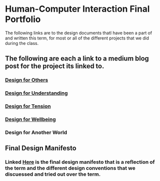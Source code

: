 # Human-Computer Interaction Final Portfolio

The following links are to the design documents thatI have been a part of and written this term, for most or all of the different projects that we did during the class.

## The following are each a link to a medium blog post for the project its linked to.
### [Design for Others](https://medium.com/@simonredding_21579/design-for-others-a-demographic-specific-redesign-of-technocopia-org-b86b042553e6)
### [Design for Understanding](https://medium.com/@grantferguson17/design-for-understanding-design-document-55627f75bb76)
### [Design for Tension](https://medium.com/@grantferguson17/design-for-tension-af1470cd233c)
### [Design for Wellbeing](https://medium.com/@grantferguson17/design-for-well-being-610a8be3f199)
### Design for Another World


## Final Design Manifesto
### Linked [Here]() is the final design manifesto that is a reflection of the term and the different design conventions that we discuessed and tried out over the term.


